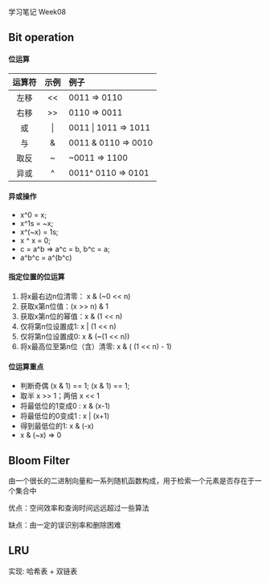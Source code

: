 学习笔记 Week08

## Bit operation
#### 位运算
|运算符   |示例     |例子        |
|:-------:|:-----:| :---------|
|左移     | <<     |0011 => 0110|
|右移     | >>     |0110 => 0011|
|或       | &#124; |0011 &#124;  1011 => 1011|
|与      | &      |0011 & 0110 => 0010|
|取反     | ~     |~0011 => 1100|
|异或     | ^      |0011^ 0110 => 0101|


#### 异或操作
- x^0 = x;
- x^1s = ~x;
- x^(~x) = 1s;
- x ^ x = 0;
- c = a^b => a^c = b, b^c = a;
- a^b^c = a^(b^c)

#### 指定位置的位运算
1. 将x最右边n位清零： x & (~0 << n)
2. 获取x第n位值：(x >> n) & 1
3. 获取x第n位的幂值：x & (1 << n)
4. 仅将第n位设置成1: x | (1 << n)
5. 仅将第n位设置成0: x & (~(1 << n))
6. 将x最高位至第n位（含）清零: x & ( (1 << n) - 1)

#### 位运算重点
- 判断奇偶 (x & 1) == 1; (x & 1) == 1;
- 取半 x >> 1；两倍 x << 1
- 将最低位的1变成0 : x & (x-1)
- 将最低位的0变成1 : x | (x+1)
- 得到最低位的1: x & (-x)
- x & (~x) => 0

## Bloom Filter
由一个很长的二进制向量和一系列随机函数构成，用于检索一个元素是否存在于一个集合中

优点：空间效率和查询时间远远超过一些算法

缺点：由一定的误识别率和删除困难


## LRU
实现: 哈希表 + 双链表
